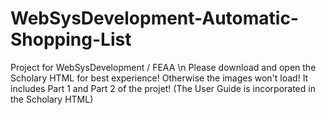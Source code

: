 # WebSysDevelopment-Automatic-Shopping-List
Project for WebSysDevelopment / FEAA
\n
Please download and open the Scholary HTML for best experience! Otherwise the images won't load!
It includes Part 1 and Part 2 of the projet! (The User Guide is incorporated in the Scholary HTML)
